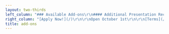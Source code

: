 ```yaml
---
layout: two-thirds
left_column: "### Available Add-ons\r\n#### Additional Presentation Recordings\r\n * $200 for an additional 4 presentations\r\n * $350 for all presentations\r\n\r\n#### Available by contacting the editors individually\r\n * 1-on-1 Coaching Sessions (60 minutes) - $90\r\n * Query and 1st 50 pages Critique - $125\r\n * 10% Retreat Discount on any services offered by the editors\r\n"
right_column: "[Apply Now!](/)\r\n\r\nOpen October 1st\r\n\r\n[Terms](/){.button}"
title: add-ons
---
```


